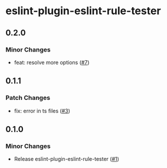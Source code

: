 # eslint-plugin-eslint-rule-tester

## 0.2.0

### Minor Changes

- feat: resolve more options ([#7](https://github.com/ota-meshi/eslint-plugin-eslint-rule-tester/pull/7))

## 0.1.1

### Patch Changes

- fix: error in ts files ([#3](https://github.com/ota-meshi/eslint-plugin-eslint-rule-tester/pull/3))

## 0.1.0

### Minor Changes

- Release eslint-plugin-eslint-rule-tester ([#1](https://github.com/ota-meshi/eslint-plugin-eslint-rule-tester/pull/1))
